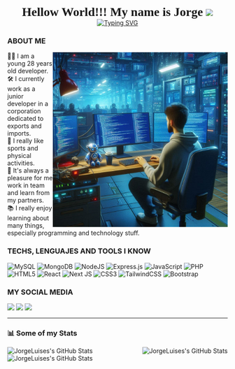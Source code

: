 <h1 align="center" style="font-family: 'Permanent Marker'; margin: 0;">Hellow World!!! My name is Jorge <img src="https://media.giphy.com/media/hvRJCLFzcasrR4ia7z/giphy.gif" width="35"></h1>
<p align="center" style="margin: 0;">
  <a href="https://git.io/typing-svg">
    <img src="https://readme-typing-svg.demolab.com?font=Silkscreen&size=21&pause=1000&color=0DE47FE9&center=true&vCenter=true&width=439&lines=Hellow+World!!+my+name+is+%3CJorge%2F%3E](https://readme-typing-svg.demolab.com?font=Silkscreen&size=25&pause=1000&color=36D8E3E3&center=true&vCenter=true&width=439&lines=A+Full+Stack+developer..." alt="Typing SVG">
  </a>
</p>

### **ABOUT ME** <br>
<img align="right" src="https://github.com/JorgeLuises/JorgeLuises/blob/main/Github%20image.png" style="width: auto; height: 400px; margin: 0;">
👨‍💻 I am a young 28 years old developer. <br>
🛠️ I currently work as a junior developer in a corporation dedicated to exports and imports. <br>
🏈 I really like sports and physical activities. <br>
🤝 It's always a pleasure for me work in team and learn from my partners. <br>
📚 I really enjoy learning about many things, especially programming and technology stuff.

### **TECHS, LENGUAJES AND TOOLS I KNOW** <br>
![MySQL](https://img.shields.io/badge/mysql-4479A1.svg?style=for-the-badge&logo=mysql&logoColor=white)
![MongoDB](https://img.shields.io/badge/MongoDB-%234ea94b.svg?style=for-the-badge&logo=mongodb&logoColor=white)
![NodeJS](https://img.shields.io/badge/node.js-6DA55F?style=for-the-badge&logo=node.js&logoColor=white)
![Express.js](https://img.shields.io/badge/express.js-%23404d59.svg?style=for-the-badge&logo=express&logoColor=%2361DAFB)
![JavaScript](https://img.shields.io/badge/javascript-%23323330.svg?style=for-the-badge&logo=javascript&logoColor=%23F7DF1E)
![PHP](https://img.shields.io/badge/php-%23777BB4.svg?style=for-the-badge&logo=php&logoColor=white)
![HTML5](https://img.shields.io/badge/html5-%23E34F26.svg?style=for-the-badge&logo=html5&logoColor=white)
![React](https://img.shields.io/badge/react-%2320232a.svg?style=for-the-badge&logo=react&logoColor=%2361DAFB)
![Next JS](https://img.shields.io/badge/Next-black?style=for-the-badge&logo=next.js&logoColor=white)
![CSS3](https://img.shields.io/badge/css3-%231572B6.svg?style=for-the-badge&logo=css3&logoColor=white)
![TailwindCSS](https://img.shields.io/badge/tailwindcss-%2338B2AC.svg?style=for-the-badge&logo=tailwind-css&logoColor=white)
![Bootstrap](https://img.shields.io/badge/bootstrap-%238511FA.svg?style=for-the-badge&logo=bootstrap&logoColor=white)

### **MY SOCIAL MEDIA** <br>
<a href="https://www.facebook.com/jorgeluis.tracer"><img src="https://img.shields.io/badge/Facebook-%231877F2.svg?style=for-the-badge&logo=Facebook&logoColor=white"></a>
<a href="https://www.instagram.com/yorsh_solana/"><img src="https://img.shields.io/badge/Instagram-%23E4405F.svg?style=for-the-badge&logo=Instagram&logoColor=white"></a>
<a href="https://www.linkedin.com/in/jorge-luis-escobedo-solana-65a675250/"><img src="https://img.shields.io/badge/linkedin-%230077B5.svg?style=for-the-badge&logo=linkedin&logoColor=white"></a>

<hr>

### **📊 Some of my Stats**
<img src="https://github-readme-stats.vercel.app/api?username=JorgeLuises&theme=react&show_icons=true&hide_border=true&count_private=true" alt="JorgeLuises's GitHub Stats" align="right"/>
<img src="https://github-readme-stats.vercel.app/api/top-langs/?username=JorgeLuises&theme=react&show_icons=true&hide_border=true&layout=compact" alt="JorgeLuises's GitHub Stats" />
<img src="https://streak-stats.demolab.com?user=JorgeLuises&theme=react&hide_border=true" alt="JorgeLuises's GitHub Stats"/>
